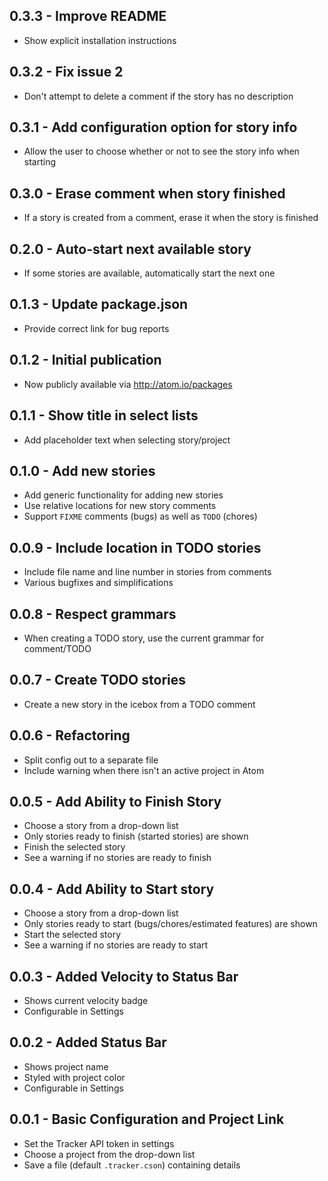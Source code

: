 ## 0.3.3 - Improve README
 * Show explicit installation instructions

## 0.3.2 - Fix issue 2
 * Don't attempt to delete a comment if the story has no description

## 0.3.1 - Add configuration option for story info
* Allow the user to choose whether or not to see the story info when starting

## 0.3.0 - Erase comment when story finished
* If a story is created from a comment, erase it when the story is finished

## 0.2.0 - Auto-start next available story
* If some stories are available, automatically start the next one

## 0.1.3 - Update package.json
* Provide correct link for bug reports

## 0.1.2 - Initial publication
* Now publicly available via http://atom.io/packages

## 0.1.1 - Show title in select lists
* Add placeholder text when selecting story/project

## 0.1.0 - Add new stories
* Add generic functionality for adding new stories
* Use relative locations for new story comments
* Support `FIXME` comments (bugs) as well as `TODO` (chores)

## 0.0.9 - Include location in TODO stories
* Include file name and line number in stories from comments
* Various bugfixes and simplifications

## 0.0.8 - Respect grammars
* When creating a TODO story, use the current grammar for comment/TODO

## 0.0.7 - Create TODO stories
* Create a new story in the icebox from a TODO comment

## 0.0.6 - Refactoring
* Split config out to a separate file
* Include warning when there isn't an active project in Atom

## 0.0.5 - Add Ability to Finish Story
* Choose a story from a drop-down list
* Only stories ready to finish (started stories) are shown
* Finish the selected story
* See a warning if no stories are ready to finish

## 0.0.4 - Add Ability to Start story
* Choose a story from a drop-down list
* Only stories ready to start (bugs/chores/estimated features) are shown
* Start the selected story
* See a warning if no stories are ready to start

## 0.0.3 - Added Velocity to Status Bar
* Shows current velocity badge
* Configurable in Settings

## 0.0.2 - Added Status Bar
* Shows project name
* Styled with project color
* Configurable in Settings

## 0.0.1 - Basic Configuration and Project Link
* Set the Tracker API token in settings
* Choose a project from the drop-down list
* Save a file (default `.tracker.cson`) containing details

